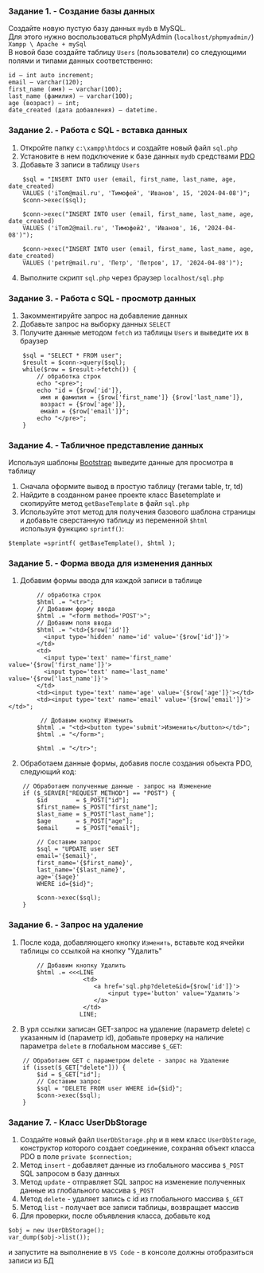 ### Задание 1. - Создание базы данных

Создайте новую пустую базу данных `mydb` в MySQL.  
Для этого нужно воспользоваться phpMyAdmin (`localhost/phpmyadmin/`)  
`Xampp \ Apache + mySql`  
В новой базе создайте таблицу `Users` (пользователи) со следующими полями и типами данных соответственно:
```
id — int auto increment;
email — varchar(120);
first_name (имя) — varchar(100); 
last_name (фамилия) — varchar(100); 
age (возраст) — int; 
date_created (дата добавления) — datetime.
```

### Задание 2. - Работа с SQL - вставка данных

1. Откройте папку `c:\xampp\htdocs` и создайте новый файл `sql.php`
2. Установите в нем подключение к базе данных `mydb` средствами [PDO](https://www.php.net/manual/ru/book.pdo.php)  
3. Добавьте 3 записи в таблицу `Users`
```
    $sql = "INSERT INTO user (email, first_name, last_name, age, date_created)
    VALUES ('iTom@mail.ru', 'Тимофей', 'Иванов', 15, '2024-04-08')";
    $conn->exec($sql);

    $conn->exec("INSERT INTO user (email, first_name, last_name, age, date_created)
    VALUES ('iTom2@mail.ru', 'Тимофей2', 'Иванов', 16, '2024-04-08')");

    $conn->exec("INSERT INTO user (email, first_name, last_name, age, date_created)
    VALUES ('petr@mail.ru', 'Петр', 'Петров', 17, '2024-04-08')");
```
4. Выполните скрипт `sql.php` через браузер `localhost/sql.php`

### Задание 3. - Работа с SQL - просмотр данных

1. Закомментируйте запрос на добавление данных
2. Добавьте запрос на выборку данных `SELECT`
3. Получите данные методом `fetch` из таблицы `Users` и выведите их в браузер
```
    $sql = "SELECT * FROM user";
    $result = $conn->query($sql);
    while($row = $result->fetch()) {
        // обработка строк
        echo "<pre>";
        echo "id = {$row['id']}, 
         имя и фамилия = {$row['first_name']} {$row['last_name']}, 
         возраст = {$row['age']}, 
         емайл = {$row['email']}";
        echo "</pre>";
    }
```
   
### Задание 4. - Табличное представление данных

Используя шаблоны [Bootstrap](https://getbootstrap.com) выведите данные для просмотра в таблицу  
1. Сначала оформите вывод в простую таблицу (тегами table, tr, td)
2. Найдите в созданном ранее проекте класс Basetemplate и скопируйте метод `getBaseTemplate` в файл `sql.php`
3. Используйте этот метод для получения базового шаблона страницы и добавьте сверстанную таблицу из переменной `$html`  
используя функцию `sprintf()`:
```
$template =sprintf( getBaseTemplate(), $html );
```

### Задание 5. - Форма ввода для изменения данных

1. Добавим формы ввода для каждой записи в таблице
```
        // обработка строк
        $html .= "<tr>";
        // Добавим форму ввода
        $html .= "<form method='POST'>";
        // Добавим поля ввода
        $html .= "<td>{$row['id']}
          <input type='hidden' name='id' value='{$row['id']}'>
        </td> 
        <td>
          <input type='text' name='first_name' value='{$row['first_name']}'>
          <input type='text' name='last_name' value='{$row['last_name']}'>
        </td>
        <td><input type='text' name='age' value='{$row['age']}'></td>
        <td><input type='text' name='email' value='{$row['email']}'></td>";
        
         // Добавим кнопку Изменить
        $html .= "<td><button type='submit'>Изменить</button></td>";
        $html .= "</form>";
        
        $html .= "</tr>";
```
2. Обработаем данные формы, добавив после создания объекта PDO, следующий код:
```
    // Обработаем полученные данные - запрос на Изменение
    if ($_SERVER["REQUEST_METHOD"] == "POST") {
        $id        = $_POST["id"];
        $first_name= $_POST["first_name"];
        $last_name = $_POST["last_name"];
        $age       = $_POST["age"];
        $email     = $_POST["email"];
    
        // Составим запрос
        $sql = "UPDATE user SET 
        email='{$email}', 
        first_name='{$first_name}',
        last_name='{$last_name}', 
        age='{$age}'
        WHERE id={$id}";
    
        $conn->exec($sql);
    }
```

### Задание 6. - Запрос на удаление

1. После кода, добавляющего кнопку `Изменить`, вставьте код ячейки таблицы со ссылкой на кнопку "Удалить"
```
        // Добавим кнопку Удалить
        $html .= <<<LINE
                     <td>
                        <a href='sql.php?delete&id={$row['id']}'>
                            <input type='button' value='Удалить'>
                        </a>
                     </td>
                    LINE;
```
2. В урл ссылки записан GET-запрос на удаление (параметр delete) с указанным id (параметр id),
добавьте проверку на наличие параметра `delete` в глобальном массиве `$_GET`:
```
    // Обработаем GET с параметром delete - запрос на Удаление
    if (isset($_GET["delete"])) {
        $id = $_GET["id"];
        // Составим запрос
        $sql = "DELETE FROM user WHERE id={$id}";
        $conn->exec($sql);
    }   
```

### Задание 7. - Класс UserDbStorage

1. Создайте новый файл `UserDbStorage.php` и в нем класс `UserDbStorage`, конструктор которого создает соединение, сохраняя объект класса PDO в поле `private $connection;`
2. Метод `insert` - добавляет данные из глобального массива `$_POST` SQL запросом в базу данных
3. Метод `update` - отправляет SQL запрос на изменение полученных данные из глобального массива `$_POST`
4. Метод `delete` - удаляет запись с id из глобального массива `$_GET`
5. Метод `list` - получает все записи таблицы, возвращает массив
6. Для проверки, после объявления класса, добавьте код
```
$obj = new UserDbStorage();
var_dump($obj->list());
```
и запустите на выполнение в `VS Code` - в консоле должны отобразиться записи из БД
